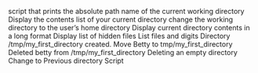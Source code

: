 script that prints the absolute path name of the current working directory
Display the contents list of your current directory
change the working directory to the user’s home directory
Display current directory contents in a long format
Display list of hidden files
List files and digits
Directory /tmp/my_first_directory created.
Move Betty to tmp/my_first_directory
Deleted betty from /tmp/my_first_directory
Deleting an empty directory
Change to Previous directory Script
